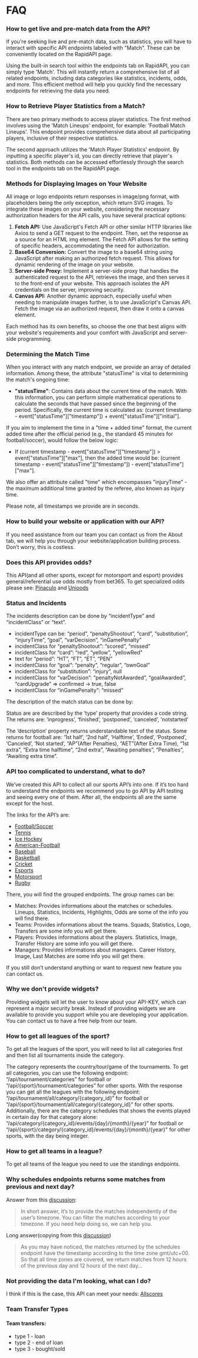 <h1>FAQ</h1>
<h3>How to get live and pre-match data from the API?</h3>

<p>If you're seeking live and pre-match data, such as statistics, you will have to interact with specific API endpoints labeled with "Match". These can be conveniently located on the RapidAPI page.</p> 

<p>Using the built-in search tool within the endpoints tab on RapidAPI, you can simply type 'Match'. This will instantly return a comprehensive list of all related endpoints, including data categories like statistics, incidents, odds, and more. This efficient method will help you quickly find the necessary endpoints for retrieving the data you need.</p>
<h3>How to Retrieve Player Statistics from a Match?</h3>

<p>There are two primary methods to access player statistics. The first method involves using the 'Match Lineups' endpoint, for example: 'Football Match Lineups'. This endpoint provides comprehensive data about all participating players, inclusive of their respective statistics.</p>

<p>The second approach utilizes the 'Match Player Statistics' endpoint. By inputting a specific player's id, you can directly retrieve that player's statistics. Both methods can be accessed effortlessly through the search tool in the endpoints tab on the RapidAPI page.</p>
<h3>Methods for Displaying Images on Your Website</h3>

<p>All image or logo endpoints return responses in image/png format, with placeholders being the only exception, which return SVG images. To integrate these images on your website, considering the necessary authorization headers for the API calls, you have several practical options:</p>

<ol>
<li><strong>Fetch API:</strong> Use JavaScript's Fetch API or other similar HTTP libraries like Axios to send a GET request to the endpoint. Then, set the response as a source for an HTML img element. The Fetch API allows for the setting of specific headers, accommodating the need for authorization.</li>

<li><strong>Base64 Conversion:</strong> Convert the image to a base64 string using JavaScript after making an authorized fetch request. This allows for dynamic rendering of the image on your website.</li>

<li><strong>Server-side Proxy:</strong> Implement a server-side proxy that handles the authenticated request to the API, retrieves the image, and then serves it to the front-end of your website. This approach isolates the API credentials on the server, improving security.</li>

<li><strong>Canvas API:</strong> Another dynamic approach, especially useful when needing to manipulate images further, is to use JavaScript's Canvas API. Fetch the image via an authorized request, then draw it onto a canvas element.</li>

</ol>

<p>Each method has its own benefits, so choose the one that best aligns with your website's requirements and your comfort with JavaScript and server-side programming.</p>

<h3>Determining the Match Time</h3>

<p>When you interact with any match endpoint, we provide an array of detailed information. Among these, the attribute "statusTime" is vital to determining the match's ongoing time:</p>

<ul>
  <li><strong>"statusTime"</strong>: Contains data about the current time of the match. With this information, you can perform simple mathematical operations to calculate the seconds that have passed since the beginning of the period. Specifically, the current time is calculated as: (current timestamp - event["statusTime"]["timestamp"]) + event["statusTime"]["initial"].</li>
</ul>

<p>If you aim to implement the time in a "time + added time" format, the current added time after the official period (e.g., the standard 45 minutes for football/soccer), would follow the below logic:</p>

<ul>
  <li>If (current timestamp - event["statusTime"]["timestamp"]) > event["statusTime"]["max"], then the added time would be: (current timestamp - event["statusTime"]["timestamp"]) - event["statusTime"]["max"].</li>
</ul>

<p>We also offer an attribute called "time" which encompasses "injuryTime" - the maximum additional time granted by the referee, also known as injury time.</p>

<p>Please note, all timestamps we provide are in seconds.</p>
<h3>How to build your website or application with our API?</h3>
<p>If you need assistance from our team you can contact us from the About tab, we will help you through your website/application building process. Don’t worry, this is costless.</p>
<h3>Does this API provides odds?</h3>
<p>This API(and all other sports, except for motorsport and esport) provides general/referential use odds mostly from bet365. To get specialized odds please see: <a href="https://rapidapi.com/fluis.lacasse/api/pinaculo" target="_blank">Pinaculo</a> and <a href="https://rapidapi.com/fluis.lacasse/api/uniodds3" target="_blank">Unioods</a> </p>
<h3>Status and Incidents</h3>
<p>The incidents description can be done by “incidentType” and “incidentClass” or “text”.</p>
<ul>
<li>incidentType can be: “period”, “penaltyShootout”, “card”, “substitution”, “injuryTime”, “goal”, “varDecision”, “inGamePenalty”</li>
<li>incidentClass for “penaltyShootout”: “scored”, “missed”</li>
<li>incidentClass for “card”: “red”, “yellow”, "yellowRed"</li>
<li>text for “period”: “HT”, “FT”, “ET”, “PEN”</li>
<li>incidentClass for “goal”: “penalty”, “regular”, “ownGoal”</li>
<li>incidentClass for “substitution”: “injury”, null</li>
<li>incidentClass for “varDecision”: “penaltyNotAwarded”, “goalAwarded”, “cardUpgrade” => confirmed -> true, false</li>
<li>incidentClass for “inGamePenalty”: “missed”</li>
</ul>
<p>The description of the match status can be done by:</p>

<p>Status are are described by the ‘type’ property that provides a code string. The returns are: ‘inprogress’, ‘finished’, ‘postponed’, ‘canceled’, 'notstarted’</p>
<p>The ‘description’ property returns understandable text of the status. Some returns for football are: ‘1st half’, ‘2nd half’, ‘Halftime’, ‘Ended’, ‘Postponed’, ‘Canceled’, ‘Not started’, “AP”(After Penalties), “AET”(After Extra Time), “1st extra”, “Extra time halftime”, “2nd extra”, “Awaiting penalties”, “Penalties”, “Awaiting extra time”.</p>
<h3>API too complicated to understand, what to do?</h3>
<p>We’ve created this API to collect all our sports API’s into one. If it’s too hard to understand the endpoints we recommend you to go API by API testing and seeing every one of them. After all, the endpoints all are the same except for the host.</p>
<p>The links for the API’s are:</p>
<ul>
<li><a href="https://rapidapi.com/fluis.lacasse/api/footapi7/" target="_blank">Football/Soccer</a></li>
<li><a href="https://rapidapi.com/fluis.lacasse/api/tennisapi1/" target="_blank">Tennis</a></li>
<li><a href="https://rapidapi.com/fluis.lacasse/api/icehockeyapi/" target="_blank">Ice Hockey</a></li>
<li><a href="https://rapidapi.com/fluis.lacasse/api/americanfootballapi/" target="_blank">American-Football</a></li>
<li><a href="https://rapidapi.com/fluis.lacasse/api/baseballapi/" target="_blank" >Baseball</a></li>
<li><a href="https://rapidapi.com/fluis.lacasse/api/basketapi1/" target="_blank">Basketball</a></li>
<li><a href="https://rapidapi.com/fluis.lacasse/api/cricketapi21/" target="_blank">Cricket</a></li>
<li><a href="https://rapidapi.com/fluis.lacasse/api/esportapi1/" target="_blank">Esports</a></li>
<li><a href="https://rapidapi.com/fluis.lacasse/api/motorsportapi/" target="_blank">Motorsport</a></li>
<li><a href="https://rapidapi.com/fluis.lacasse/api/rugbyapi2/" target="_blank">Rugby</a></li></ul>
<p>There, you will find the grouped endpoints. The group names can be:</p>
<ul><li>Matches: Provides informations about the matches or schedules. Lineups, Statistics, Incidents, Highlights, Odds are some of the info you will find there.</li>
<li>Teams: Provides informations about the teams. Squads, Statistics, Logo, Transfers are some info you will get there.</li>
<li>Players: Provides informations about the players. Statistics, Image, Transfer History are some info you will get there.</li>
<li>Managers: Provides informations about managers. Career History, Image, Last Matches are some info you will get there.</li></ul>
<p>If you still don’t understand anything or want to request new feature you can contact us.</p>
<h3>Why we don't provide widgets?</h3>
<p>Providing widgets will let the user to know about your API-KEY, which can represent a major security break. Instead of providing widgets we are available to provide you support while you are developing your application. You can contact us to have a free help from our team.</p>
<h3>How to get all leagues of the sport?</h3>
<p>To get all the leagues of the sport, you will need to list all categories first and then list all tournaments inside the category.</p>
<p>The category represents the country/tour/game of the tournaments. To get all categories, you can use the following endpoint: “/api/tournament/categories” for football or “/api/{sport}/tournament/categories” for other sports. With the response you can get all the leagues with the following endpoint: “/api/tournament/all/category/{category_id}” for football or “/api/{sport}/tournament/all/category/{category_id}" for other sports. Additionally, there are the category schedules that shows the events played in certain day for that category alone: “/api/category/{category_id}/events/{day}/{month}/{year}” for football or “/api/{sport}/category/{category_id}/events/{day}/{month}/{year}" for other sports, with the day being integer.</p>
<h3>How to get all teams in a league?</h3>
<p>To get all teams of the league you need to use the standings endpoints.</p>
<h3>Why schedules endpoints returns some matches from previous and next day?</h3>
<p>Answer from this <a href="https://rapidapi.com/fluis.lacasse/api/allsportsapi2/discussions/38225" target="_blank">discussion</a>:</p>
<blockquote cite="https://rapidapi.com/fluis.lacasse/api/allsportsapi2/discussions/38225">In short answer, it’s to provide the matches independently of the user’s timezone. You can filter the matches according to your timezone. If you need help doing so, we can help you.</blockquote>
<p>Long answer(copying from this <a href="https://rapidapi.com/fluis.lacasse/api/footapi7/discussions/33473" target="_blank">discussion</a>)</p>
<blockquote>As you may have noticed, the matches returned by the schedules endpoint have the timestamp according to the time zone gmt/utc+00. So that all time zones are covered, we return matches from 12 hours of the previous day and 12 hours of the next day…</blockquote>
<h3>Not providing the data I'm looking, what can I do?</h3>
<p>I think if this is the case, this API can meet your needs: <a href="https://rapidapi.com/fluis.lacasse/api/allscores/" target="_blank">Allscores</a></p>
<h3>Team Transfer Types</h3>
<h4>Team transfers:</h4>
<ul><li>type 1 - loan</li><li>type 2 - end of loan</li><li>type 3 - bought/sold</li>
</ul>